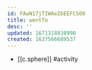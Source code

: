 ```yaml
---
id: FAwN17jTIWAeZ6EEFC5O8
title: wentTo
desc: ''
updated: 1671318838998
created: 1637566689537
---
```




- [[c.sphere]] #activity
